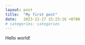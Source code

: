 ```yaml
---
layout: post
title:  "My first post"
date:   2023-12-27 15:23:16 +0700
# categories: categories
---
```


Hello world!
